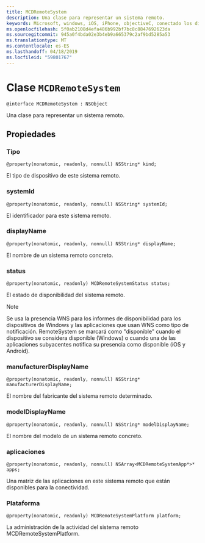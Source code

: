 ```yaml
---
title: MCDRemoteSystem
description: Una clase para representar un sistema remoto.
keywords: Microsoft, windows, iOS, iPhone, objectiveC, conectado los dispositivos, proyecto Roma
ms.openlocfilehash: 5f0ab2108d4efa486b992bf7bc8c8847692623da
ms.sourcegitcommit: 945a0f4bda02e3b4eb9a665379c2af9bd5285a53
ms.translationtype: MT
ms.contentlocale: es-ES
ms.lasthandoff: 04/18/2019
ms.locfileid: "59801767"
---
```

# <a name="class-mcdremotesystem"></a>Clase `MCDRemoteSystem` 

```
@interface MCDRemoteSystem : NSObject
```  

Una clase para representar un sistema remoto.

## <a name="properties"></a>Propiedades

### <a name="kind"></a>Tipo
`@property(nonatomic, readonly, nonnull) NSString* kind;`

El tipo de dispositivo de este sistema remoto.

### <a name="systemid"></a>systemId
`@property(nonatomic, readonly, nonnull) NSString* systemId;`

El identificador para este sistema remoto.

### <a name="displayname"></a>displayName
`@property(nonatomic, readonly, nonnull) NSString* displayName;`

El nombre de un sistema remoto concreto.

### <a name="status"></a>status
`@property(nonatomic, readonly) MCDRemoteSystemStatus status;`

El estado de disponibilidad del sistema remoto.

> [!NOTE]
Se usa la presencia WNS para los informes de disponibilidad para los dispositivos de Windows y las aplicaciones que usan WNS como tipo de notificación.  RemoteSystem se marcará como "disponible" cuando el dispositivo se considera disponible (Windows) o cuando una de las aplicaciones subyacentes notifica su presencia como disponible (iOS y Android). 

### <a name="manufacturerdisplayname"></a>manufacturerDisplayName
`@property(nonatomic, readonly, nonnull) NSString* manufacturerDisplayName;`

El nombre del fabricante del sistema remoto determinado.

### <a name="modeldisplayname"></a>modelDisplayName
`@property(nonatomic, readonly, nonnull) NSString* modelDisplayName;`

El nombre del modelo de un sistema remoto concreto.

### <a name="apps"></a>aplicaciones
`@property(nonatomic, readonly, nonnull) NSArray<MCDRemoteSystemApp*>* apps;`

Una matriz de las aplicaciones en este sistema remoto que están disponibles para la conectividad.

### <a name="platform"></a>Plataforma
`@property(nonatomic, readonly) MCDRemoteSystemPlatform platform;`

La administración de la actividad del sistema remoto MCDRemoteSystemPlatform.